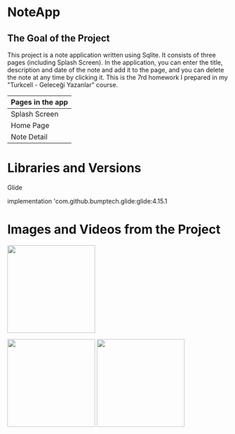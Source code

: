 # NoteApp

The Goal of the Project
-------------

<p>
This project is a note application written using Sqlite. It consists of three pages (including Splash Screen).
In the application, you can enter the title, description and date of the note and add it to the page, and you can delete the note at any time by clicking it.
This is the 7rd homework I prepared in my "Turkcell - Geleceği Yazanlar" course.
  
| Pages in the app |
| --------- |
|  Splash Screen  |
|  Home Page   |
|  Note Detail    | 

# Libraries and Versions
  
 Glide <p>
 implementation 'com.github.bumptech.glide:glide:4.15.1

   
# Images and Videos from the Project
   
   
<a href="https://github.com/vefacanbeytorun/NoteApp/blob/master/images/gif1.webm" target="_blank">
<img src="https://github.com/vefacanbeytorun/NoteApp/blob/master/images/gif1.webm" width="200" style="max-width:100%;"></a>
   

   <p>
   
         
         
<a href="https://github.com/vefacanbeytorun/AutobiographyApp/blob/master/images/7.png" target="_blank">  
<img src="https://github.com/vefacanbeytorun/AutobiographyApp/blob/master/images/7.png" width="200" style="max-width:100%;"></a>
         
<a href="https://github.com/vefacanbeytorun/AutobiographyApp/blob/master/images/8.png" target="_blank">  
<img src="https://github.com/vefacanbeytorun/AutobiographyApp/blob/master/images/8.png" width="200" style="max-width:100%;"></a>
     
     
     
  
